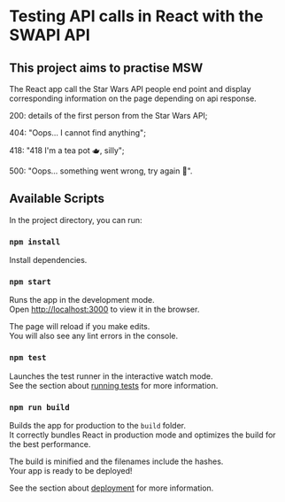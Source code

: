 # Testing API calls in React with the SWAPI API

## This project aims to practise MSW

The React app call the Star Wars API people end point and display corresponding information on the page depending on api response.

200: details of the first person from the Star Wars API;

404: "Oops... I cannot find anything";

418: "418 I'm a tea pot 🫖, silly";

500: "Oops... something went wrong, try again 🤕".

## Available Scripts

In the project directory, you can run:

### `npm install`

Install dependencies.

### `npm start`

Runs the app in the development mode.\
Open [http://localhost:3000](http://localhost:3000) to view it in the browser.

The page will reload if you make edits.\
You will also see any lint errors in the console.

### `npm test`

Launches the test runner in the interactive watch mode.\
See the section about [running tests](https://facebook.github.io/create-react-app/docs/running-tests) for more information.

### `npm run build`

Builds the app for production to the `build` folder.\
It correctly bundles React in production mode and optimizes the build for the best performance.

The build is minified and the filenames include the hashes.\
Your app is ready to be deployed!

See the section about [deployment](https://facebook.github.io/create-react-app/docs/deployment) for more information.
